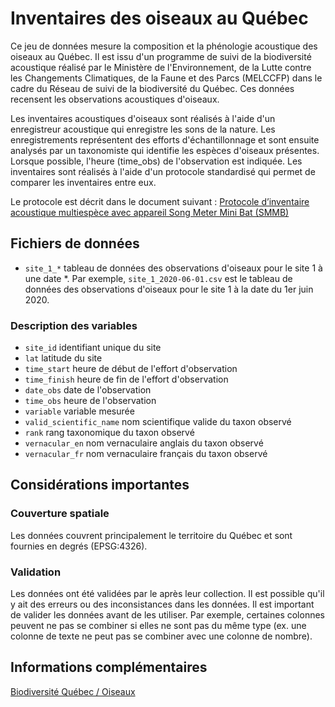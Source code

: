 # Inventaires des oiseaux au Québec

Ce jeu de données mesure la composition et la phénologie acoustique des oiseaux au Québec. Il est issu d'un programme de suivi de la biodiversité acoustique réalisé par le Ministère de l'Environnement, de la Lutte contre les Changements Climatiques, de la Faune et des Parcs (MELCCFP) dans le cadre du Réseau de suivi de la biodiversité du Québec. Ces données recensent les observations acoustiques d'oiseaux.

Les inventaires acoustiques d'oiseaux sont réalisés à l'aide d'un enregistreur acoustique qui enregistre les sons de la nature. Les enregistrements représentent des efforts d'échantillonnage et sont ensuite analysés par un taxonomiste qui identifie les espèces d'oiseaux présentes. Lorsque possible, l'heure (time_obs) de l'observation est indiquée. Les inventaires sont réalisés à l'aide d'un protocole standardisé qui permet de comparer les inventaires entre eux.

Le protocole est décrit dans le document suivant : [Protocole d’inventaire acoustique multiespèce avec appareil Song Meter Mini Bat (SMMB)](https://mffp.gouv.qc.ca/documents/faune/protocole-inventaire-acoustique-multiespece.pdf)


## Fichiers de données

- `site_1_*` tableau de données des observations d'oiseaux pour le site 1 à une date *. Par exemple, `site_1_2020-06-01.csv` est le tableau de données des observations d'oiseaux pour le site 1 à la date du 1er juin 2020.

### Description des variables

- `site_id` identifiant unique du site
- `lat` latitude du site
- `time_start` heure de début de l'effort d'observation
- `time_finish` heure de fin de l'effort d'observation
- `date_obs` date de l'observation
- `time_obs` heure de l'observation
- `variable` variable mesurée
- `valid_scientific_name` nom scientifique valide du taxon observé
- `rank` rang taxonomique du taxon observé
- `vernacular_en` nom vernaculaire anglais du taxon observé
- `vernacular_fr` nom vernaculaire français du taxon observé

## Considérations importantes

### Couverture spatiale

Les données couvrent principalement le territoire du Québec et sont fournies en degrés (EPSG:4326).

### Validation

Les données ont été validées par le après leur collection. Il est possible qu'il y ait des erreurs ou des inconsistances dans les données. Il est important de valider les données avant de les utiliser. Par exemple, certaines colonnes peuvent ne pas se combiner si elles ne sont pas du même type (ex. une colonne de texte ne peut pas se combiner avec une colonne de nombre).


## Informations complémentaires

[Biodiversité Québec / Oiseaux](https://biodiversite-quebec.ca/fr/inventaires/inventaires/oiseaux)